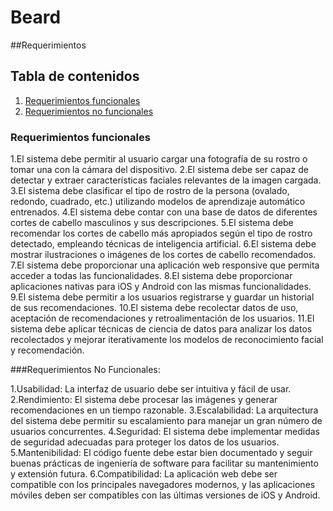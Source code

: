 # Beard
##Requerimientos

## Tabla de contenidos
1. [Requerimientos funcionales](#Requerimientos-funcionales)
2. [Requerimientos no funcionales](#Requerimientos-No-funcionales)

### Requerimientos funcionales
1.El sistema debe permitir al usuario cargar una fotografía de su rostro o tomar una con la cámara del dispositivo.
2.El sistema debe ser capaz de detectar y extraer características faciales relevantes de la imagen cargada.
3.El sistema debe clasificar el tipo de rostro de la persona (ovalado, redondo, cuadrado, etc.) utilizando modelos de aprendizaje automático entrenados.
4.El sistema debe contar con una base de datos de diferentes cortes de cabello masculinos y sus descripciones.
5.El sistema debe recomendar los cortes de cabello más apropiados según el tipo de rostro detectado, empleando técnicas de inteligencia artificial.
6.El sistema debe mostrar ilustraciones o imágenes de los cortes de cabello recomendados.
7.El sistema debe proporcionar una aplicación web responsive que permita acceder a todas las funcionalidades.
8.El sistema debe proporcionar aplicaciones nativas para iOS y Android con las mismas funcionalidades.
9.El sistema debe permitir a los usuarios registrarse y guardar un historial de sus recomendaciones.
10.El sistema debe recolectar datos de uso, aceptación de recomendaciones y retroalimentación de los usuarios.
11.El sistema debe aplicar técnicas de ciencia de datos para analizar los datos recolectados y mejorar iterativamente los modelos de reconocimiento facial y recomendación.

###Requerimientos No Funcionales:

1.Usabilidad: La interfaz de usuario debe ser intuitiva y fácil de usar.
2.Rendimiento: El sistema debe procesar las imágenes y generar recomendaciones en un tiempo razonable.
3.Escalabilidad: La arquitectura del sistema debe permitir su escalamiento para manejar un gran número de usuarios concurrentes.
4.Seguridad: El sistema debe implementar medidas de seguridad adecuadas para proteger los datos de los usuarios.
5.Mantenibilidad: El código fuente debe estar bien documentado y seguir buenas prácticas de ingeniería de software para facilitar su mantenimiento y extensión futura.
6.Compatibilidad: La aplicación web debe ser compatible con los principales navegadores modernos, y las aplicaciones móviles deben ser compatibles con las últimas versiones de iOS y Android.
